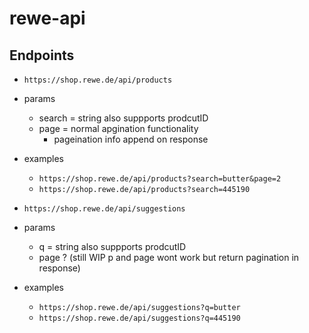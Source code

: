 # rewe-api

## Endpoints
- ```https://shop.rewe.de/api/products```
- params
    - search = string also suppports prodcutID
    - page = normal apgination functionality
       - pageination info append on response
-  examples
    - ```https://shop.rewe.de/api/products?search=butter&page=2```
    - ```https://shop.rewe.de/api/products?search=445190```

- ```https://shop.rewe.de/api/suggestions```
- params
    - q = string also suppports prodcutID
    - page ? (still WIP p and page wont work but return pagination in response)
-  examples
    - ```https://shop.rewe.de/api/suggestions?q=butter```
    - ```https://shop.rewe.de/api/suggestions?q=445190```
